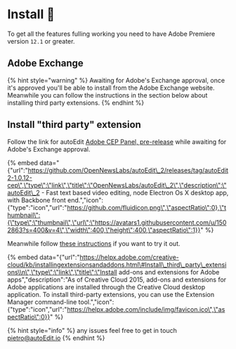# Install 🚧

To get all the features fulling working you need to have Adobe Premiere version `12.1` or greater.

## Adobe Exchange

{% hint style="warning" %}
Awaiting for Adobe's Exchange approval, once it's approved you'll be able to install from the Adobe Exchange website. Meanwhile you can follow the instructions in the section below about installing third party extensions.
{% endhint %}

## Install "third party" extension 

Follow the link for autoEdit [Adobe CEP Panel, pre-release](https://github.com/OpenNewsLabs/autoEdit_2/releases/tag/autoEdit2-1.0.12-cep) while awaiting for Adobe's Exchange approval.

{% embed data="{\"url\":\"https://github.com/OpenNewsLabs/autoEdit\_2/releases/tag/autoEdit2-1.0.12-cep\",\"type\":\"link\",\"title\":\"OpenNewsLabs/autoEdit\_2\",\"description\":\"autoEdit\_2 - Fast text based video editing, node Electron Os X desktop app, with Backbone front end.\",\"icon\":{\"type\":\"icon\",\"url\":\"https://github.com/fluidicon.png\",\"aspectRatio\":0},\"thumbnail\":{\"type\":\"thumbnail\",\"url\":\"https://avatars1.githubusercontent.com/u/1502863?s=400&v=4\",\"width\":400,\"height\":400,\"aspectRatio\":1}}" %}

Meanwhile follow [these instructions](https://helpx.adobe.com/creative-cloud/kb/installingextensionsandaddons.html#Install_third_party_extensions%20) if you want to try it out.

{% embed data="{\"url\":\"https://helpx.adobe.com/creative-cloud/kb/installingextensionsandaddons.html\#Install\_third\_party\_extensions\\n\",\"type\":\"link\",\"title\":\"Install add-ons and extensions for Adobe apps\",\"description\":\"As of Creative Cloud 2015, add-ons and extensions for Adobe applications are installed through the Creative Cloud desktop application. To install third-party extensions, you can use the Extension Manager command-line tool.\",\"icon\":{\"type\":\"icon\",\"url\":\"https://helpx.adobe.com/include/img/favicon.ico\",\"aspectRatio\":0}}" %}

{% hint style="info" %}
any issues feel free to get in touch pietro@autoEdit.io 
{% endhint %}



